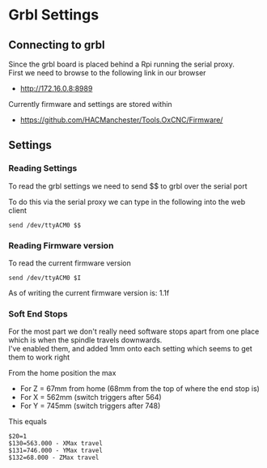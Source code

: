 # Grbl Settings

## Connecting to grbl

Since the grbl board is placed behind a Rpi running the serial proxy.<br>
First we need to browse to the following link in our browser

  * <http://172.16.0.8:8989>

Currently firmware and settings are stored within

  * <https://github.com/HACManchester/Tools.OxCNC/Firmware/>


## Settings


### Reading Settings

To read the grbl settings we need to send $$ to grbl over the serial port

To do this via the serial proxy we can type in the following into the web client
```
send /dev/ttyACM0 $$
```


### Reading Firmware version

To read the current firmware version
```
send /dev/ttyACM0 $I
```

As of writing the current firmware version is: 1.1f


### Soft End Stops

For the most part we don't really need software stops apart from one place which is when the spindle travels downwards. <br>
I've enabled them, and added 1mm onto each setting which seems to get them to work right

From the home position the max 

  * For Z = 67mm from home (68mm from the top of where the end stop is)
  * For X = 562mm (switch triggers after 564)
  * For Y = 745mm (switch triggers after 748)


This equals
```
$20=1
$130=563.000 - XMax travel
$131=746.000 - YMax travel
$132=68.000 - ZMax travel
```
